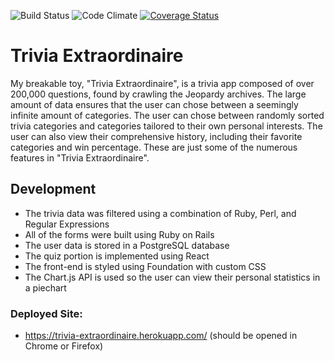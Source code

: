 ![Build Status](https://codeship.com/projects/4af01c90-e639-0134-6c39-22570000ff61/status?branch=master)
![Code Climate](https://codeclimate.com/github/ryancoopersmith/trivia.png)
[![Coverage Status](https://coveralls.io/repos/github/ryancoopersmith/trivia/badge.svg?branch=master)](https://coveralls.io/github/ryancoopersmith/trivia?branch=master)

# Trivia Extraordinaire

My breakable toy, "Trivia Extraordinaire", is a trivia app composed of over 200,000 questions,
found by crawling the Jeopardy archives. The large amount of data ensures that the user can chose
between a seemingly infinite amount of categories. The user can chose between randomly sorted trivia categories and categories tailored to their own personal interests. The user can also view their comprehensive history, including their favorite categories and win percentage. These are just some
of the numerous features in "Trivia Extraordinaire".

## Development
* The trivia data was filtered using a combination of Ruby, Perl, and Regular Expressions
* All of the forms were built using Ruby on Rails
* The user data is stored in a PostgreSQL database
* The quiz portion is implemented using React
* The front-end is styled using Foundation with custom CSS
* The Chart.js API is used so the user can view their personal statistics in a piechart

### Deployed Site:
* https://trivia-extraordinaire.herokuapp.com/ (should be opened in Chrome or Firefox)
